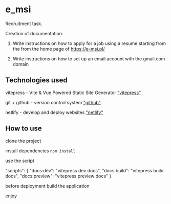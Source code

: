 # e_msi

Recruitment task.

Creation of documentation:

1. Write instructions on how to apply for a job using a resume starting from the from the home page of https://e-msi.pl/

2. Write instructions on how to set up an email account with the gmail.com domain

## Technologies used

vitepress - Vite & Vue Powered Static Site Generator ["vitepress"](https://vitepress.dev/)

git + github - version control system ["github"](https://github.com/)

netlify - develop and deploy websites ["netlify"](https://www.netlify.com/)

## How to use

clone the project

install dependencies `npm install`

use the script 

  "scripts": {
    "docs:dev": "vitepress dev docs",
    "docs:build": "vitepress build docs",
    "docs:preview": "vitepress preview docs"
  }

before deployment build the application

enjoy